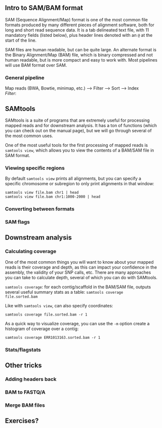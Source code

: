 
## Intro to SAM/BAM format
SAM (Sequence Alignment/Map) format is one of the most common file formats produced by many different pieces of alignment software, both for long and short read sequence data. It is a tab delineated text file, with 11 mandatory fields (listed below), plus header lines denoted with an `@` at the start of the line.

SAM files are human readable, but can be quite large. An alternate format is the Binary Alignment/Map (BAM) file, which is binary compressed and not human readable, but is more compact and easy to work with. Most pipelines will use BAM format over SAM.

### General pipeline
Map reads (BWA, Bowtie, minimap, etc.) --> Filter --> Sort --> Index  
*Filter*:

## SAMtools
SAMtools is a suite of programs that are extremely useful for processing mapped reads and for downstream analysis. It has a ton of functions (which you can check out on the manual page), but we will go through several of the most common uses.

One of the most useful tools for the first processing of mapped reads is `samtools view`, which allows you to view the contents of a BAM/SAM file in SAM format.

### Viewing specific regions
By default `samtools view` prints all alignments, but you can specify a specific chromosome or subregion to only print alignments in that window:

`samtools view file.bam chr1 | head`  
`samtools view file.bam chr1:1000-2000 | head`

### Converting between formats

### SAM flags

## Downstream analysis

### Calculating coverage
One of the most common things you will want to know about your mapped reads is their coverage and depth, as this can impact your confidence in the assembly, the validity of your SNP calls, etc. There are many approaches you can take to calculate depth, several of which you can do with SAMtools.    

`samtools coverage`: for each contig/scaffold in the BAM/SAM file, outputs several useful summary stats as a table:
`samtools coverage file.sorted.bam`

Like with `samtools view`, can also specify coordinates:

`samtools coverage file.sorted.bam -r 1`

As a quick way to visualize coverage, you can use the `-m` option create a histogram of coverage over a contig:

`samtools coverage ERR1013163.sorted.bam -r 1`
### Stats/flagstats

## Other tricks

### Adding headers back

### BAM to FASTQ/A

### Merge BAM files

## Exercises?

